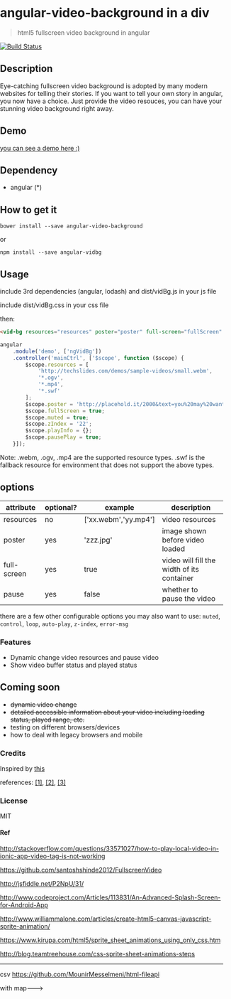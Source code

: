 angular-video-background in a div
=================================

> html5 fullscreen video background in angular

[![Build Status](https://travis-ci.org/2013gang/angular-video-background.svg?branch=master)](https://travis-ci.org/2013gang/angular-video-background)

## Description

Eye-catching fullscreen video background is adopted by many modern websites for telling their stories. If you want to tell your own story in angular, you now have a choice. Just provide the video resouces, you can have your stunning video background right away.

## Demo
<a href="https://gang-demo.herokuapp.com/demo" target="_blank">you can see a demo here :)</a>

## Dependency
+ angular (*)

## How to get it

```bower install --save angular-video-background```

or

```npm install --save angular-vidbg```

## Usage

include 3rd dependencies (angular, lodash) and dist/vidBg.js in your js file

include dist/vidBg.css in your css file

then:

```html
<vid-bg resources="resources" poster="poster" full-screen="fullScreen" muted="muted" z-index="zIndex" play-info="playInfo" pause-play="pausePlay"></vid-bg>
```
```js
angular
	.module('demo', ['ngVidBg'])
	.controller('mainCtrl', ['$scope', function ($scope) {
		$scope.resources = [
			'http://techslides.com/demos/sample-videos/small.webm',
			'*.ogv',
			'*.mp4',
			'*.swf'
		];
		$scope.poster = 'http://placehold.it/2000&text=you%20may%20want%20to%20have%20a%20poster';
		$scope.fullScreen = true;
		$scope.muted = true;
		$scope.zIndex = '22';
		$scope.playInfo = {};
		$scope.pausePlay = true;
	}]);
```
Note: .webm, .ogv, .mp4 are the supported resource types. .swf is the fallback resource for environment that does not support the above types.

## options

| attribute         | optional? | example              | description                     		   |
|-------------------|-----------|----------------------|---------------------------------------------------|
| resources         | no        | ['xx.webm','yy.mp4'] | video resources                 		   |
| poster            | yes       | 'zzz.jpg'            | image shown before video loaded 		   |
| full-screen       | yes       | true                 | video will fill the width of its container        |
| pause             | yes       | false                | whether to pause the video                        |

there are a few other configurable options you may also want to use:
`muted`, `control`, `loop`, `auto-play`, `z-index`, `error-msg`

### Features
+ Dynamic change video resources and pause video
+ Show video buffer status and played status

## Coming soon
+ <strike>dynamic video change</strike>
+ <strike>detailed accessible information about your video including loading status, played range, etc.</strike>
+ testing on different browsers/devices
+ how to deal with legacy browsers and mobile

### Credits
  Inspired by <a href="http://demosthenes.info/blog/777/Create-Fullscreen-HTML5-Page-Background-Video" target="_blank">this</a>

  references: <a href="https://developer.mozilla.org/en-US/docs/Web/Guide/HTML/Using_HTML5_audio_and_video" target="_blank">[1]</a>, <a href="https://developer.mozilla.org/en-US/docs/Web/HTML/Element/video" target="_blank">[2]</a>, <a href="http://diveintohtml5.info/video.html" target="_blank">[3]</a>

### License
  MIT

#### Ref
http://stackoverflow.com/questions/33571027/how-to-play-local-video-in-ionic-app-video-tag-is-not-working

https://github.com/santoshshinde2012/FullscreenVideo

http://jsfiddle.net/P2NpU/31/

http://www.codeproject.com/Articles/113831/An-Advanced-Splash-Screen-for-Android-App


http://www.williammalone.com/articles/create-html5-canvas-javascript-sprite-animation/


https://www.kirupa.com/html5/sprite_sheet_animations_using_only_css.htm

http://blog.teamtreehouse.com/css-sprite-sheet-animations-steps

---------------------
csv
https://github.com/MounirMesselmeni/html-fileapi


with map--->

<!DOCTYPE html>
<html>
  <head>
    <meta name="viewport" content="initial-scale=1.0, user-scalable=no">
    <meta charset="utf-8">
    <title></title>
    <style>
      html, body {
        height: 100%;
        margin: 0;
        padding: 0;
      }
      #map {
        height: 100%;
      }
    </style>
  </head>
  <body>
    <div id="map"></div>
	
    <script>

      function initMap() {
		
		handleFiles("c:\app\Projects\test.csv");
	  
        var myLatLng = {lat: -40.363, lng: 53.044};
		var geocoder = new google.maps.Geocoder();
        var map = new google.maps.Map(document.getElementById('map'), {
          zoom: 3
        });

		var marker = new google.maps.Marker({
          position: geocodeAddress(geocoder, map),
          map: map,
          title: 'Hello World!'
        });
      }
	  
	function geocodeAddress(geocoder, resultsMap) {
	  var address = "98122, Calfornia, CA 098121";
	  geocoder.geocode({'address': address}, function(results, status) {
		if (status === google.maps.GeocoderStatus.OK) {
		  resultsMap.setCenter(results[0].geometry.location);
		  var marker = new google.maps.Marker({
			map: resultsMap,
			title: 'Hello World!',
			position: results[0].geometry.location
		  });
		} else {
		  alert('Geocode was not successful for the following reason: ' + status);
		}
	  });
	}
	
	
	function handleFiles(files) {
      // Check for the various File API support.
      if (window.FileReader) {
          // FileReader are supported.
          getAsText(files[0]);
      } else {
          alert('FileReader are not supported in this browser.');
      }
    }

    function getAsText(fileToRead) {
      var reader = new FileReader();
      // Read file into memory as UTF-8      
      reader.readAsText(fileToRead);
      // Handle errors load
      reader.onload = loadHandler;
      reader.onerror = errorHandler;
    }

    function loadHandler(event) {
      var csv = event.target.result;
      processData(csv);
    }

    function processData(csv) {
        var allTextLines = csv.split(/\r\n|\n/);
        var lines = [];
        for (var i=0; i<allTextLines.length; i++) {
            var data = allTextLines[i].split(';');
                var tarr = [];
				 for (var j=0; j<data.length; j++) {
                    tarr.push(data[j]);
                }
                lines.push(tarr);
        }
      console.log(lines);
    }

    function errorHandler(evt) {
      if(evt.target.error.name == "NotReadableError") {
          alert("Canno't read file !");
      }
    }
    </script>
    <!--script async defer
    src="https://maps.googleapis.com/maps/api/js?callback=initMap">
    </script-->
	<script type="text/javascript" src="readcsv.js"></script>
	
	 <input type="file" id="csvFileInput" onchange="handleFiles(this.files)"
          accept=".csv">
	 <div id="output">
    </div>
  </body>
</html>

